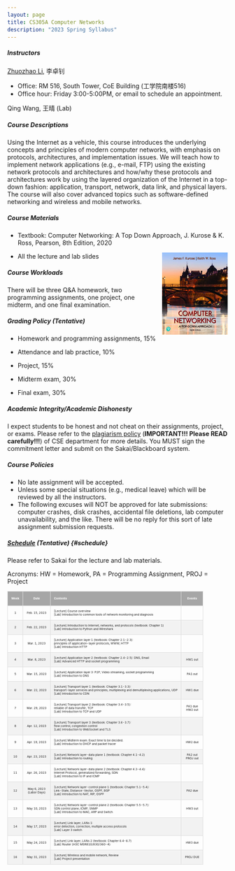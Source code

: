 ```yaml
---
layout: page
title: CS305A Computer Networks
description: "2023 Spring Syllabus"
---
```



##### **Instructors**

[Zhuozhao Li](https://zhuozhaoli.github.io/), 李卓钊
- Office: RM 516, South Tower, CoE Building (工学院南楼516)
- Office hour: Friday 3:00-5:00PM, or email to schedule an appointment.


Qing Wang, 王晴 (Lab)

##### **Course Descriptions**

Using the Internet as a vehicle, this course introduces the underlying concepts and principles of modern computer networks, with emphasis on protocols, architectures, and implementation issues. We will teach how to implement network applications (e.g., e-mail, FTP) using the existing network protocols and architectures and how/why these protocols and architectures work by using the layered organization of the Internet in a top-down fashion: application, transport, network, data link, and physical layers. The course will also cover advanced topics such as software-defined networking and wireless and mobile networks.

##### **Course Materials**

- Textbook: Computer Networking: A Top Down Approach, J. Kurose & K. Ross, Pearson, 8th Edition, 2020
<img style="float: right;" src="/assets/img/textbook-8th-edition.jpg" alt="drawing" width="150"/>

- All the lecture and lab slides


##### **Course Workloads**

There will be three Q&A homework, two programming assignments, one project, one midterm, and one final examination. 

##### **Grading Policy** (Tentative)

<!--- The grading policy may subject to minor changes depending on the overall performance.-->

- Homework and programming assignments, 15%

- Attendance and lab practice, 10%

- Project, 15%

- Midterm exam, 30%

- Final exam, 30%

##### **Academic Integrity/Academic Dishonesty**

I expect students to be honest and not cheat on their assignments, project, or exams. 
Please refer to the [plagiarism policy](/assets/Plagiarism_Policy.pdf) (**IMPORTANT!!! Please READ carefully!!!**) of CSE department for more details.
You MUST sign the commitment letter and submit on the Sakai/Blackboard system.

##### **Course Policies**

- No late assignment will be accepted.
- Unless some special situations (e.g., medical leave) which will be reviewed by all the instructors.
- The following excuses will NOT be approved for late submissions: computer crashes, disk crashes, accidental file deletions, lab computer unavailability, and the like. There will be no reply for this sort of late assignment submission requests.

##### **[Schedule](#schedule) (Tentative)** {#schedule}

<style>
td, th {
  border: 1px solid #ddd;
  padding: 8px;
  font-size: 5pt;
}

tr:nth-child(even){background-color: #f2f2f2;}

tr:hover {background-color: #ddd;}

th {
  padding-top: 12px;
  padding-bottom: 12px;
  text-align: left;
  background-color: #a6a6a6;
  color: white;
}
</style>

Please refer to Sakai for the lecture and lab materials.

Acronyms: HW = Homework, PA = Programming Assignment, PROJ = Project



| **Week** |           **Date**          | **Contents**                                                                                                                                                                                  |      **Events**     |
|:--------:|:---------------------------:|-----------------------------------------------------------------------------------------------------------------------------------------------------------------------------------------------|:-------------------:|
| 1        | Feb. 15, 2023               | [Lecture] Course overview<br>[Lab] Introduction to common tools of network monitoring and diagnosis                                                                                           |                     |
| 2        | Feb. 22, 2023               | [Lecture] Introduction to Internet, networks, and protocols (textbook: Chapter 1)<br>[Lab] Introduction to Python and Wireshark                                                               |                     |
| 3        | Mar. 1, 2023                | [Lecture] Application layer 1 (textbook: Chapter 2.1-2.3): <br>principles of application-layer protocols, WWW, HTTP<br>[Lab] Introduction HTTP                                                |                     |
| 4        | Mar. 8, 2023                | [Lecture] Application layer 2 (textbook: Chapter 2.4-2.5): DNS, Email<br>[Lab] Advanced HTTP and socket programming                                                                           | HW1 out             |
| 5        | Mar. 15, 2023               | [Lecture] Application layer 3: P2P, Video streaming, socket programming<br>[Lab] Introduction to DNS                                                                                          | PA1 out             |
| 6        | Mar. 22, 2023               | [Lecture] Transport layer 1 (textbook: Chapter 3.1-3.3): <br>transport-layer services and principles, multiplexing and demultiplexing applications, UDP<br>[Lab] Introduction to CDN          | HW1 due             |
| 7        | Mar. 29, 2023               | [Lecture] Transport layer 2 (textbook: Chapter 3.4-3.5): <br>reliable of data transfer, TCP<br>[Lab] Introduction to TCP and UDP                                                              | PA1 due<br>HW2 out  |
| 8        | Apr. 12, 2023               | [Lecture] Transport layer 3 (textbook: Chapter 3.6-3.7): <br>flow control, congestion control<br>[Lab] Introduction to WebSocket and TLS                                                       |                     |
| 9        | Apr. 19, 2023               | [Lecture] Midterm exam. Exact time to be decided.<br>[Lab] Introduction to DHCP and packet tracer                                                                                             | HW2 due             |
| 10       | Apr. 23, 2023               | [Lecture] Network layer-data plane 1 (textbook: Chapter 4.1-4.2)<br>[Lab] Introduction to routing                                                                                             | PA2 out<br>PROJ out |
| 11       | Apr. 26, 2023               | [Lecture] Network layer-data plane 2 (textbook: Chapter 4.3-4.4): <br>Internet Protocol, generalized forwarding, SDN<br>[Lab] Introduction to IP and ICMP                                     |                     |
| 12       | May 6, 2023<br>(Labor Days) | [Lecture] Network layer-control plane 1 (textbook: Chapter 5.1-5.4): <br>Link-State, Distance-Vector, OSPF, BGP<br>[Lab] Introduction to NAT, RIP, OSPF                                       | PA2 due             |
| 13       | May 10, 2023                | [Lecture] Network layer-control plane 2 (textbook: Chapter 5.5-5.7): <br>SDN control plane, ICMP, SNMP<br>[Lab] Introduction to MAC, ARP and Switch                                           | HW3 out             |
| 14       | May 17, 2023                | [Lecture] Link layer, LANs 1: <br>error detection, correction, multiple access protocols<br>[Lab] Layer 3 switch                                                                              |                     |
| 15       | May 24, 2023                | [Lecture] Link layer, LANs 2 (textbook: Chapter 6.4-6.7)<br>[Lab] Router (H3C MSR810/830/360-4)                                                                                               | HW3 due             |
| 16       | May 31, 2023                | [Lecture] Wireless and mobile network, Review<br>[Lab] Project presentation                                                                                                                   | PROJ DUE            |